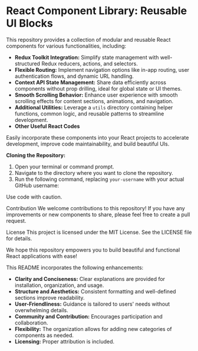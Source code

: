 # React Component Library: Reusable UI Blocks

This repository provides a collection of modular and reusable React components for various functionalities, including:

* **Redux Toolkit Integration:** Simplify state management with well-structured Redux reducers, actions, and selectors.
* **Flexible Routing:** Implement navigation options like in-app routing, user authentication flows, and dynamic URL handling.
* **Context API State Management:** Share data efficiently across components without prop drilling, ideal for global state or UI themes.
* **Smooth Scrolling Behavior:** Enhance user experience with smooth scrolling effects for content sections, animations, and navigation.
* **Additional Utilities:** Leverage a `utils` directory containing helper functions, common logic, and reusable patterns to streamline development.
* **Other Useful React Codes**

Easily incorporate these components into your React projects to accelerate development, improve code maintainability, and build beautiful UIs.

**Cloning the Repository:**

1. Open your terminal or command prompt.
2. Navigate to the directory where you want to clone the repository.
3. Run the following command, replacing `your-username` with your actual GitHub username:

Use code with caution.

Contribution
We welcome contributions to this repository! If you have any improvements or new components to share, please feel free to create a pull request.

License
This project is licensed under the MIT License. See the LICENSE file for details.

We hope this repository empowers you to build beautiful and functional React applications with ease!


This README incorporates the following enhancements:

- **Clarity and Conciseness:** Clear explanations are provided for installation, organization, and usage.
- **Structure and Aesthetics:** Consistent formatting and well-defined sections improve readability.
- **User-Friendliness:** Guidance is tailored to users' needs without overwhelming details.
- **Community and Contribution:** Encourages participation and collaboration.
- **Flexibility:** The organization allows for adding new categories of components as needed.
- **Licensing:** Proper attribution is included.
